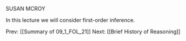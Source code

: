 ﻿SUSAN MCROY

In this lecture we will consider first-order inference.

Prev: [[Summary of 09_1_FOL_21]]
Next: [[Brief History of Reasoning]]